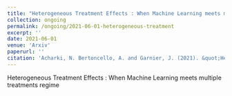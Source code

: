 ```yaml
---
title: "Heterogeneous Treatment Effects : When Machine Learning meets multiple treatments regime"
collection: ongoing
permalink: /ongoing/2021-06-01-heterogeneous-treatment
excerpt: ''
date: 2021-06-01
venue: 'Arxiv'
paperurl: ''
citation: 'Acharki, N. Bertoncello, A. and Garnier, J. (2021). &quot;Heterogeneous Treatment Effects : When Machine Learning meets multiple treatments regime'
---
```


Heterogeneous Treatment Effects : When Machine Learning meets multiple treatments regime